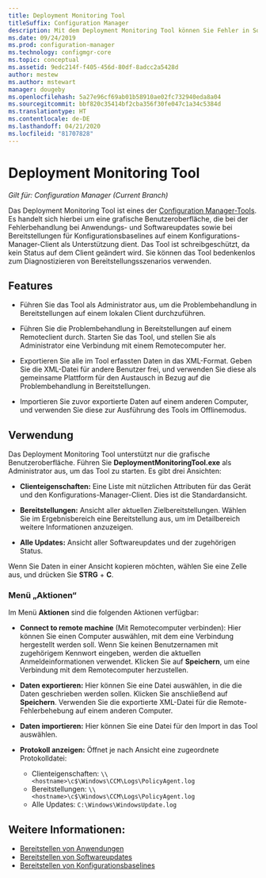 ```yaml
---
title: Deployment Monitoring Tool
titleSuffix: Configuration Manager
description: Mit dem Deployment Monitoring Tool können Sie Fehler in Softwarebereitstellungen auf einem Konfigurations-Manager-Client beheben.
ms.date: 09/24/2019
ms.prod: configuration-manager
ms.technology: configmgr-core
ms.topic: conceptual
ms.assetid: 9edc214f-f405-456d-80df-8adcc2a5428d
author: mestew
ms.author: mstewart
manager: dougeby
ms.openlocfilehash: 5a27e96cf69ab01b58910ae02fc732940eda8a04
ms.sourcegitcommit: bbf820c35414bf2cba356f30fe047c1a34c5384d
ms.translationtype: HT
ms.contentlocale: de-DE
ms.lasthandoff: 04/21/2020
ms.locfileid: "81707828"
---
```

# <a name="deployment-monitoring-tool"></a>Deployment Monitoring Tool

*Gilt für: Configuration Manager (Current Branch)*

Das Deployment Monitoring Tool ist eines der [Configuration Manager-Tools](tools.md). Es handelt sich hierbei um eine grafische Benutzeroberfläche, die bei der Fehlerbehandlung bei Anwendungs- und Softwareupdates sowie bei Bereitstellungen für Konfigurationsbaselines auf einem Konfigurations-Manager-Client als Unterstützung dient. Das Tool ist schreibgeschützt, da kein Status auf dem Client geändert wird. Sie können das Tool bedenkenlos zum Diagnostizieren von Bereitstellungsszenarios verwenden.


## <a name="features"></a>Features

- Führen Sie das Tool als Administrator aus, um die Problembehandlung in Bereitstellungen auf einem lokalen Client durchzuführen.  

- Führen Sie die Problembehandlung in Bereitstellungen auf einem Remoteclient durch. Starten Sie das Tool, und stellen Sie als Administrator eine Verbindung mit einem Remotecomputer her.  

- Exportieren Sie alle im Tool erfassten Daten in das XML-Format. Geben Sie die XML-Datei für andere Benutzer frei, und verwenden Sie diese als gemeinsame Plattform für den Austausch in Bezug auf die Problembehandlung in Bereitstellungen.  

- Importieren Sie zuvor exportierte Daten auf einem anderen Computer, und verwenden Sie diese zur Ausführung des Tools im Offlinemodus.   


## <a name="usage"></a>Verwendung

Das Deployment Monitoring Tool unterstützt nur die grafische Benutzeroberfläche. Führen Sie **DeploymentMonitoringTool.exe** als Administrator aus, um das Tool zu starten. Es gibt drei Ansichten:  

- **Clienteigenschaften:** Eine Liste mit nützlichen Attributen für das Gerät und den Konfigurations-Manager-Client. Dies ist die Standardansicht.   

- **Bereitstellungen:** Ansicht aller aktuellen Zielbereitstellungen. Wählen Sie im Ergebnisbereich eine Bereitstellung aus, um im Detailbereich weitere Informationen anzuzeigen.  

- **Alle Updates:** Ansicht aller Softwareupdates und der zugehörigen Status.  

Wenn Sie Daten in einer Ansicht kopieren möchten, wählen Sie eine Zelle aus, und drücken Sie **STRG** + **C**.


### <a name="actions-menu"></a>Menü „Aktionen“

Im Menü **Aktionen** sind die folgenden Aktionen verfügbar:  

- **Connect to remote machine** (Mit Remotecomputer verbinden): Hier können Sie einen Computer auswählen, mit dem eine Verbindung hergestellt werden soll. Wenn Sie keinen Benutzernamen mit zugehörigem Kennwort eingeben, werden die aktuellen Anmeldeinformationen verwendet. Klicken Sie auf **Speichern**, um eine Verbindung mit dem Remotecomputer herzustellen.  

- **Daten exportieren:** Hier können Sie eine Datei auswählen, in die die Daten geschrieben werden sollen. Klicken Sie anschließend auf **Speichern**. Verwenden Sie die exportierte XML-Datei für die Remote-Fehlerbehebung auf einem anderen Computer.  

- **Daten importieren:** Hier können Sie eine Datei für den Import in das Tool auswählen.  

- **Protokoll anzeigen:** Öffnet je nach Ansicht eine zugeordnete Protokolldatei:  
    - Clienteigenschaften: `\\<hostname>\c$\Windows\CCM\Logs\PolicyAgent.log`
    - Bereitstellungen: `\\<hostname>\c$\Windows\CCM\Logs\PolicyAgent.log`
    - Alle Updates: `C:\Windows\WindowsUpdate.log`



## <a name="see-also"></a>Weitere Informationen:

- [Bereitstellen von Anwendungen](../../apps/deploy-use/deploy-applications.md)
- [Bereitstellen von Softwareupdates](../../sum/deploy-use/deploy-software-updates.md)
- [Bereitstellen von Konfigurationsbaselines](../../compliance/deploy-use/deploy-configuration-baselines.md)
